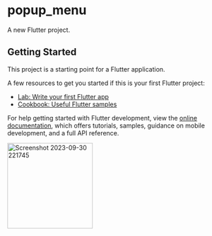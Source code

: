 # popup_menu

A new Flutter project.

## Getting Started

This project is a starting point for a Flutter application.

A few resources to get you started if this is your first Flutter project:

- [Lab: Write your first Flutter app](https://docs.flutter.dev/get-started/codelab)
- [Cookbook: Useful Flutter samples](https://docs.flutter.dev/cookbook)

For help getting started with Flutter development, view the
[online documentation](https://docs.flutter.dev/), which offers tutorials,
samples, guidance on mobile development, and a full API reference.

<img width="193" alt="Screenshot 2023-09-30 221745" src="https://github.com/SarthakJaiswal001/popover/assets/96002671/eacbf1ba-ffc9-4904-acba-5db7ef283f4e">
